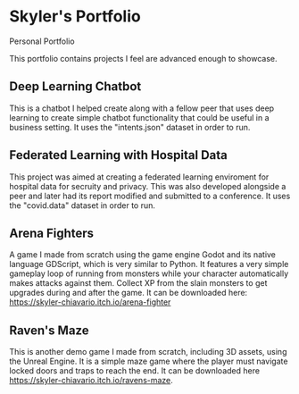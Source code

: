 # Skyler's Portfolio
Personal Portfolio

This portfolio contains projects I feel are advanced enough to showcase. 

## Deep Learning Chatbot
This is a chatbot I helped create along with a fellow peer that uses deep learning to create simple chatbot functionality that could be useful in a business setting. It uses the "intents.json" dataset in order to run.

## Federated Learning with Hospital Data
This project was aimed at creating a federated learning enviroment for hospital data for secruity and privacy. This was also developed alongside a peer and later had its report modified and submitted to a conference. It uses the "covid.data" dataset in order to run.

## Arena Fighters
A game I made from scratch using the game engine Godot and its native language GDScript, which is very similar to Python. It features a very simple gameplay loop of running from monsters while your character automatically
makes attacks against them. Collect XP from the slain monsters to get upgrades during and after the game. It can be downloaded here: https://skyler-chiavario.itch.io/arena-fighter

## Raven's Maze
This is another demo game I made from scratch, including 3D assets, using the Unreal Engine. It is a simple maze game where the player must navigate locked doors and traps to reach the end. It can be downloaded here https://skyler-chiavario.itch.io/ravens-maze.
